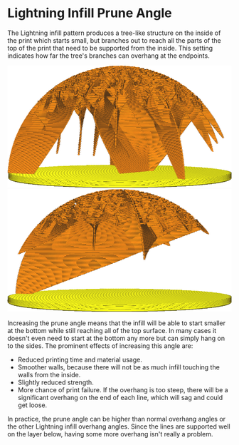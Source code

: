 Lightning Infill Prune Angle
====
The Lightning infill pattern produces a tree-like structure on the inside of the print which starts small, but branches out to reach all the parts of the top of the print that need to be supported from the inside. This setting indicates how far the tree's branches can overhang at the endpoints.

![At 40° the Lightning infill is pretty stable](../../../articles/images/lightning_infill_prune_angle_40.png)
![At 70° the branches overhang quite steeply](../../../articles/images/lightning_infill_prune_angle_70.png)

Increasing the prune angle means that the infill will be able to start smaller at the bottom while still reaching all of the top surface. In many cases it doesn't even need to start at the bottom any more but can simply hang on to the sides. The prominent effects of increasing this angle are:

* Reduced printing time and material usage.
* Smoother walls, because there will not be as much infill touching the walls from the inside.
* Slightly reduced strength.
* More chance of print failure. If the overhang is too steep, there will be a significant overhang on the end of each line, which will sag and could get loose.

In practice, the prune angle can be higher than normal overhang angles or the other Lightning infill overhang angles. Since the lines are supported well on the layer below, having some more overhang isn't really a problem.
